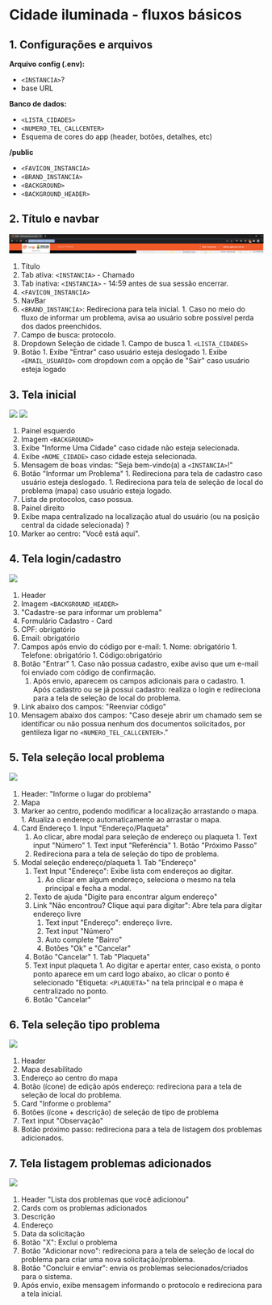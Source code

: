 # Cidade iluminada - fluxos básicos

## 1. Configurações e arquivos
**Arquivo config (.env):**
- `<INSTANCIA>`?
- base URL

**Banco de dados:**
- `<LISTA_CIDADES>`
- `<NUMERO_TEL_CALLCENTER>`
- Esquema de cores do app (header, botões, detalhes, etc)

**/public**
- `<FAVICON_INSTANCIA>`
- `<BRAND_INSTANCIA>`
- `<BACKGROUND>`
- `<BACKGROUND_HEADER>`

## 2. Título e navbar
![](navbar.png)
1. Título
  1. Tab ativa: `<INSTANCIA>` - Chamado
  1. Tab inativa: `<INSTANCIA>` - 14:59 antes de sua sessão encerrar.
  1. `<FAVICON_INSTANCIA>`
1. NavBar
  1. `<BRAND_INSTANCIA>`: Redireciona para tela inicial.
    1. Caso no meio do fluxo de informar um problema, avisa ao usuário sobre possível perda dos dados preenchidos.
  1. Campo de busca: protocolo.
  1. Dropdown Seleção de cidade
    1. Campo de busca
    1. `<LISTA_CIDADES>`
  1. Botão
    1. Exibe "Entrar" caso usuário esteja deslogado
    1. Exibe `<EMAIL_USUARIO>` com dropdown com a opção de "Sair" caso usuário esteja logado

## 3. Tela inicial
![](tela_inicial.png)
![](meus_protocolos.png)
1. Painel esquerdo
  1. Imagem `<BACKGROUND>`
  1. Exibe "Informe Uma Cidade" caso cidade não esteja selecionada.
  1. Exibe `<NOME_CIDADE>` caso cidade esteja selecionada.
  1. Mensagem de boas vindas: "Seja bem-vindo(a) a `<INSTANCIA>`!"
  1. Botão "Informar um Problema"
    1. Redireciona para tela de cadastro caso usuário esteja deslogado.
    1. Redireciona para tela de seleção de local do problema (mapa) caso usuário esteja logado.
  1. Lista de protocolos, caso possua.
1. Painel direito
  1. Exibe mapa centralizado na localização atual do usuário (ou na posição central da cidade selecionada) ?
  1. Marker ao centro: "Você está aqui".

## 4. Tela login/cadastro
![](login_cadastro.png)
1. Header
  1. Imagem `<BACKGROUND_HEADER>`
  1. "Cadastre-se para informar um problema"
1. Formulário Cadastro - Card
  1. CPF: obrigatório
  1. Email: obrigatório
  1. Campos após envio do código por e-mail:
    1. Nome: obrigatório
    1. Telefone: obrigatório
    1. Código:obrigatório
  1. Botão "Entrar"
    1. Caso não possua cadastro, exibe aviso que um e-mail foi enviado com código de confirmação.
        1. Após envio, aparecem os campos adicionais para o cadastro.
    1. Após cadastro ou se já possui cadastro: realiza o login e redireciona para a tela de seleção de local do problema.
  1. Link abaixo dos campos: "Reenviar código"
  1. Mensagem abaixo dos campos: "Caso deseje abrir um chamado sem se identificar ou não possua nenhum dos documentos solicitados, por gentileza ligar no `<NUMERO_TEL_CALLCENTER>`."

## 5. Tela seleção local problema
![](selecao_local_problema.png)
1. Header: "Informe o lugar do problema"
1. Mapa
  1. Marker ao centro, podendo modificar a localização arrastando o mapa.
    1. Atualiza o endereço automaticamente ao arrastar o mapa.
  1. Card Endereço
    1. Input "Endereço/Plaqueta"
      1. Ao clicar, abre modal para seleção de endereço ou plaqueta
    1. Text input "Número"
    1. Text input "Referência"
    1. Botão "Próximo Passo"
        1. Redireciona para a tela de seleção do tipo de problema.
  1. Modal seleção endereço/plaqueta
    1. Tab "Endereço"
        1. Text Input "Endereço": Exibe lista com endereços ao digitar.
            1. Ao clicar em algum endereço, seleciona o mesmo na tela principal e fecha a modal.
        1. Texto de ajuda "Digite para encontrar algum endereço"
        1. Link "Não encontrou? Clique aqui para digitar": Abre tela para digitar endereço livre
            1. Text input "Endereço": endereço livre.
            1. Text input "Número"
            1. Auto complete "Bairro"
            1. Botões "Ok" e "Cancelar"
        1. Botão "Cancelar"
    1. Tab "Plaqueta"
        1. Text input plaqueta
          1. Ao digitar e apertar enter, caso exista, o ponto ponto aparece em um card logo abaixo, ao clicar o ponto é selecionado "Etiqueta: `<PLAQUETA>`" na tela principal e o mapa é centralizado no ponto.
        1. Botão "Cancelar"

## 6. Tela seleção tipo problema
![](selecao_tipo_problema.png)
1. Header
  1. Mapa desabilitado
  1. Endereço ao centro do mapa
  1. Botão (ícone) de edição após endereço: redireciona para a tela de seleção de local do problema.
1. Card "Informe o problema"
  1. Botões (ícone + descrição) de seleção de tipo de problema
  1. Text input "Observação"
  1. Botão próximo passo: redireciona para a tela de listagem dos problemas adicionados.

## 7. Tela listagem problemas adicionados
![](listagem_problemas_adicionados.png)
1. Header "Lista dos problemas que você adicionou"
1. Cards com os problemas adicionados
  1. Descrição
  1. Endereço
  1. Data da solicitação
  1. Botão "X": Excluí o problema
1. Botão "Adicionar novo": redireciona para a tela de seleção de local do problema para criar uma nova solicitação/problema.
1. Botão "Concluir e enviar": envia os problemas selecionados/criados para o sistema.
  1. Após envio, exibe mensagem informando o protocolo e redireciona para a tela inicial.

